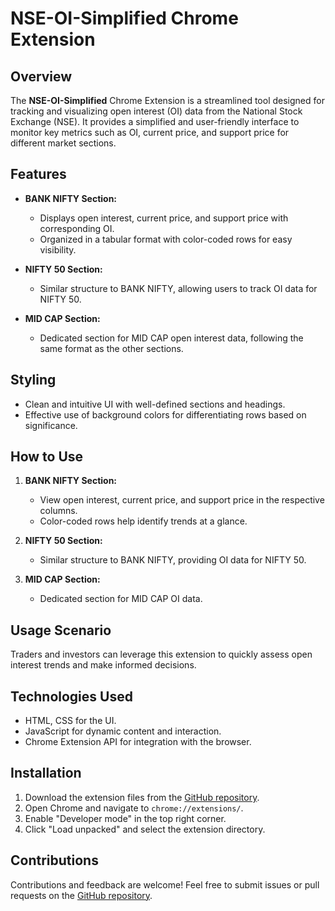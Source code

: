 # NSE-OI-Simplified Chrome Extension

## Overview
The **NSE-OI-Simplified** Chrome Extension is a streamlined tool designed for tracking and visualizing open interest (OI) data from the National Stock Exchange (NSE). It provides a simplified and user-friendly interface to monitor key metrics such as OI, current price, and support price for different market sections.

## Features
- **BANK NIFTY Section:**
  - Displays open interest, current price, and support price with corresponding OI.
  - Organized in a tabular format with color-coded rows for easy visibility.

- **NIFTY 50 Section:**
  - Similar structure to BANK NIFTY, allowing users to track OI data for NIFTY 50.

- **MID CAP Section:**
  - Dedicated section for MID CAP open interest data, following the same format as the other sections.

## Styling
- Clean and intuitive UI with well-defined sections and headings.
- Effective use of background colors for differentiating rows based on significance.

## How to Use
1. **BANK NIFTY Section:**
   - View open interest, current price, and support price in the respective columns.
   - Color-coded rows help identify trends at a glance.

2. **NIFTY 50 Section:**
   - Similar structure to BANK NIFTY, providing OI data for NIFTY 50.

3. **MID CAP Section:**
   - Dedicated section for MID CAP OI data.

## Usage Scenario
Traders and investors can leverage this extension to quickly assess open interest trends and make informed decisions.

## Technologies Used
- HTML, CSS for the UI.
- JavaScript for dynamic content and interaction.
- Chrome Extension API for integration with the browser.

## Installation
1. Download the extension files from the [GitHub repository](#link-to-github).
2. Open Chrome and navigate to `chrome://extensions/`.
3. Enable "Developer mode" in the top right corner.
4. Click "Load unpacked" and select the extension directory.

## Contributions
Contributions and feedback are welcome! Feel free to submit issues or pull requests on the [GitHub repository](#link-to-github).
